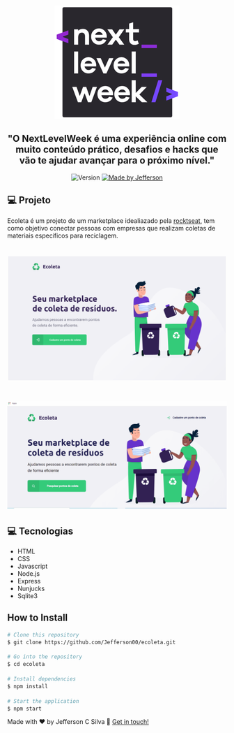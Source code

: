 <p align="center">
  <img src="markdown/nlw.png">
</p>

<h2 align="center"> 
  "O NextLevelWeek é uma experiência online com muito conteúdo prático, desafios e hacks que vão te ajudar avançar para o próximo nível."
</h2>

<p align="center">
  <img alt="Version" src="https://img.shields.io/badge/version-1.0-brightgreen">
  <a href="https://www.linkedin.com/in/jefferson-c-silva">
    <img alt="Made by Jefferson" src="https://img.shields.io/badge/made%20by-Jefferson-blue">
  </a>
</p>

## 💻 Projeto

Ecoleta é um projeto de um marketplace idealiazado pela <a href="https://github.com/Rocketseat">rocktseat</a>, tem como objetivo conectar pessoas com empresas que realizam
coletas de materiais específicos para reciclagem.

<h1 align="center">
    <img alt="Example" title="Example" src="markdown/web.png" width="500px" />
</h1>
<h1 align="center">
    <img alt="Example2" title="Example2" src="markdown/web.gif" heigth="700px" />
</h1>

## 💻 Tecnologias

- HTML
- CSS
- Javascript
- Node.js
- Express
- Nunjucks
- Sqlite3

## How to Install

```bash
# Clone this repository
$ git clone https://github.com/Jefferson00/ecoleta.git

# Go into the repository
$ cd ecoleta

# Install dependencies
$ npm install

# Start the application
$ npm start
```

Made with ♥ by Jefferson C Silva :wave: [Get in touch!](https://www.linkedin.com/in/jefferson-c-silva)
